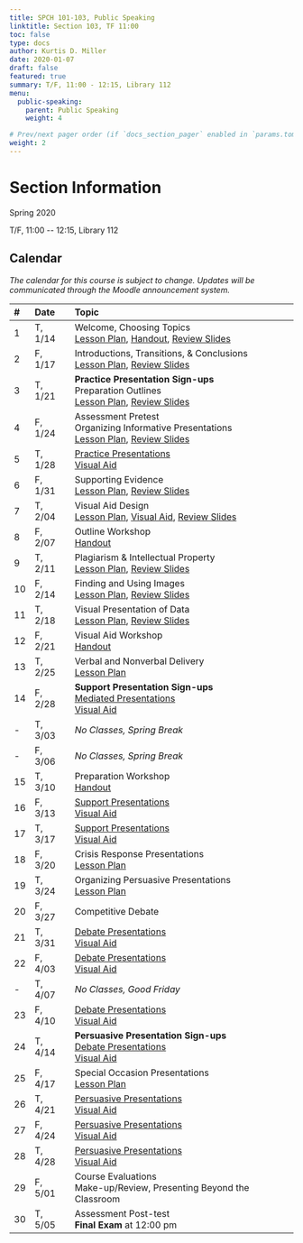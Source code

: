 ```yaml
---
title: SPCH 101-103, Public Speaking
linktitle: Section 103, TF 11:00
toc: false
type: docs
author: Kurtis D. Miller
date: 2020-01-07
draft: false
featured: true
summary: T/F, 11:00 - 12:15, Library 112
menu:
  public-speaking:
    parent: Public Speaking
    weight: 4

# Prev/next pager order (if `docs_section_pager` enabled in `params.toml`)
weight: 2
---
```


Section Information
===================

Spring 2020

T/F, 11:00 -- 12:15, Library 112

<!-- more -->

[ho-s]:   /course/public-speaking/SPCH-101-103-SP19-KM.pdf "Handout - Syllabus"

Calendar
--------

*The calendar for this course is subject to change.*
*Updates will be communicated through the Moodle announcement system.*


| #  | Date     | Topic                                                                                                                                                                                      |
|:--|:--------|:--------------------------------------------------------------------------------------------|
| 1  | T,  1/14 |                                           Welcome, Choosing Topics                        <br> [Lesson Plan][lp-ts],  [Handout][ho-s],                         [Review Slides][va-ts-rev]  |
| 2  | F,  1/17 |                                           Introductions, Transitions, & Conclusions       <br> [Lesson Plan][lp-itc],                                          [Review Slides][va-itc-rev] |
| 3  | T,  1/21 | **Practice Presentation Sign-ups**   <br> Preparation Outlines                            <br> [Lesson Plan][lp-po],                                           [Review Slides][va-po-rev]  |
| 4  | F,  1/24 | Assessment Pretest                   <br> Organizing Informative Presentations            <br> [Lesson Plan][lp-oip],                                          [Review Slides][va-oip-rev] |
| 5  | T,  1/28 |                                           [Practice Presentations][Practice]              <br>                                           [Visual Aid][va-pf]                               |
| 6  | F,  1/31 |                                           Supporting Evidence                             <br> [Lesson Plan][lp-se],                                           [Review Slides][va-se-rev]  |
| 7  | T,  2/04 |                                           Visual Aid Design                               <br> [Lesson Plan][lp-vad],                    [Visual Aid][va-ex],  [Review Slides][va-vad-rev] |
| 8  | F,  2/07 | <!-- drill 6&7 -->                        Outline Workshop                                <br>                        [Handout][ho-ppr]                                                    |
| 9  | T,  2/11 |                                           Plagiarism & Intellectual Property              <br> [Lesson Plan][lp-pip],                                          [Review Slides][va-pip-rev] |
| 10 | F,  2/14 |                                           Finding and Using Images                        <br> [Lesson Plan][lp-fui],                                          [Review Slides][va-fui-rev] |
| 11 | T,  2/18 |                                           Visual Presentation of Data                     <br> [Lesson Plan][lp-vpd],                                          [Review Slides][va-vpd-rev] |
| 12 | F,  2/21 |                                           Visual Aid Workshop                             <br>                        [Handout][ho-ppr]                                                    |
| 13 | T,  2/25 |                                           Verbal and Nonverbal Delivery                   <br> [Lesson Plan][lp-vnd]                                                                       |
| 14 | F,  2/28 | **Support Presentation Sign-ups**    <br> [Mediated Presentations][Mediated]              <br>                                           [Visual Aid][va-pf]                               |
| -  | T,  3/03 |                                           *No Classes, Spring Break*                                                                                                                       |
| -  | F,  3/06 |                                           *No Classes, Spring Break*                                                                                                                       |
| 15 | T,  3/10 |                                           Preparation Workshop                            <br>                        [Handout][ho-ppr]                                                    |
| 16 | F,  3/13 |                                           [Support Presentations][Support]                <br>                                           [Visual Aid][va-pf]                               |
| 17 | T,  3/17 |                                           [Support Presentations][Support]                <br>                                           [Visual Aid][va-pf]                               |
| 18 | F,  3/20 | <!-- drill 19-20 -->                      Crisis Response Presentations                   <br> [Lesson Plan][lp-crp]                                                                       |
| 19 | T,  3/24 |                                           Organizing Persuasive Presentations             <br> [Lesson Plan][lp-opp]                                                                       |
| 20 | F,  3/27 |                                           Competitive Debate                              <!--[Lesson Plan][TODO]-->                                                                       |
| 21 | T,  3/31 |                                           [Debate Presentations][Debate]                  <br>                                           [Visual Aid][va-pf]                               |
| 22 | F,  4/03 |                                           [Debate Presentations][Debate]                  <br>                                           [Visual Aid][va-pf]                               |
| -  | T,  4/07 |                                           *No Classes, Good Friday*                                                                                                                        |
| 23 | F,  4/10 |                                           [Debate Presentations][Debate]                  <br>                                           [Visual Aid][va-pf]                               |
| 24 | T,  4/14 | **Persuasive Presentation Sign-ups** <br> [Debate Presentations][Debate]                  <br>                                           [Visual Aid][va-pf]                               |
| 25 | F,  4/17 |                                           Special Occasion Presentations                  <br> [Lesson Plan][lp-sop]                                                                       |
| 26 | T,  4/21 |                                           [Persuasive Presentations][Persuasive]          <br>                                           [Visual Aid][va-pf]                               |
| 27 | F,  4/24 |                                           [Persuasive Presentations][Persuasive]          <br>                                           [Visual Aid][va-pf]                               |
| 28 | T,  4/28 |                                           [Persuasive Presentations][Persuasive]          <br>                                           [Visual Aid][va-pf]                               |
| 29 | F,  5/01 | Course Evaluations                   <br> Make-up/Review, Presenting Beyond the Classroom <!--[Lesson Plan][TODO]-->                                                                       |
| 30 | T,  5/05 | Assessment Post-test                 <br> **Final Exam** at 12:00 pm                                                                                                                       |

<!-- Assignment Links -->
[Debate]:     /course/public-speaking/assignment/debate-assignment/     "Assignment description"
[Mediated]:   /course/public-speaking/assignment/mediated-assignment/   "Assignment description"
[Persuasive]: /course/public-speaking/assignment/persuasive-assignment/ "Assignment description"
[Practice]:   /course/public-speaking/assignment/practice-presentation/ "Assignment description"
[Support]:    /course/public-speaking/assignment/support-assignment/    "Assignment description"

<!-- handout links -->
[ho-ppr]: /course/public-speaking/handout/prepared-presentation-rubric.pdf "Handout - Prepared Presentation Rubric"

<!-- lesson plan links -->
[lp-crp]:      /course/public-speaking/lesson-plan/crisis-response-presentations/              "Lesson Plan"
[lp-fui]:      /course/public-speaking/lesson-plan/finding-and-using-images/                   "Lesson Plan"
[lp-itc]:      /course/public-speaking/lesson-plan/introductions-transitions-and-conclusions/  "Lesson Plan"
[lp-lf]:       /course/public-speaking/lesson-plan/logical-fallacies/                          "Lesson Plan"
[lp-oip]:      /course/public-speaking/lesson-plan/organizing-informative-presentations/       "Lesson Plan"
[lp-opp]:      /course/public-speaking/lesson-plan/organizing-persuasive-presentations/        "Lesson Plan"
[lp-piat]:     /course/public-speaking/lesson-plan/presenting-in-a-team/                       "Lesson Plan"
[lp-pip]:      /course/public-speaking/lesson-plan/plagiarism-and-intellectual-property/       "Lesson Plan"
[lp-po]:       /course/public-speaking/lesson-plan/preparation-outlines/                       "Lesson Plan"
[lp-pteaa]:    /course/public-speaking/lesson-plan/persuasive-targets-effects-and-appeals/     "Lesson Plan"
[lp-se]:       /course/public-speaking/lesson-plan/supporting-evidence/                        "Lesson Plan"
[lp-sop]:      /course/public-speaking/lesson-plan/special-occasion-presentations/             "Lesson Plan"
[lp-ts]:       /course/public-speaking/lesson-plan/topic-selection/                            "Lesson Plan"
[lp-vad]:      /course/public-speaking/lesson-plan/visual-aid-design/                          "Lesson Plan"
[lp-vnd]:      /course/public-speaking/lesson-plan/verbal-and-nonverbal-delivery/              "Lesson Plan"
[lp-vpd]:      /course/public-speaking/lesson-plan/visual-presentation-of-data/                "Lesson Plan"

<!-- visual aid links-->
[va-ex]:      /course/public-speaking/visual-aid/example-visual-aid.pptx                        "Visual Aid - Example Visual Aid"
[va-fui-rev]: /course/public-speaking/visual-aid/finding-and-using-images-rev/                  "Review Slides"
[va-itc-rev]: /course/public-speaking/visual-aid/introductions-transitions-and-conclusions-rev/ "Review Slides"
[va-oip-rev]: /course/public-speaking/visual-aid/organizing-informative-presentations-rev/      "Review Slides"
[va-pf]:      /course/public-speaking/visual-aid/peer-feedback/                                 "Visual Aid - Peer Feedback"
[va-pip-rev]: /course/public-speaking/visual-aid/plagiarism-intellectual-property-rev/          "Review Slides"
[va-po-rev]:  /course/public-speaking/visual-aid/preparation-outlines-rev/                      "Review Slides"
[va-se-rev]:  /course/public-speaking/visual-aid/supporting-evidence-rev/                       "Review Slides"
[va-ts-rev]:  /course/public-speaking/visual-aid/topic-selection-rev/                           "Review Slides"
[va-vad-rev]: /course/public-speaking/visual-aid/visual-aid-design-rev/                         "Review Slides"
[va-vpd-rev]: /course/public-speaking/visual-aid/visual-presentation-of-data-rev/               "Review Slides"
